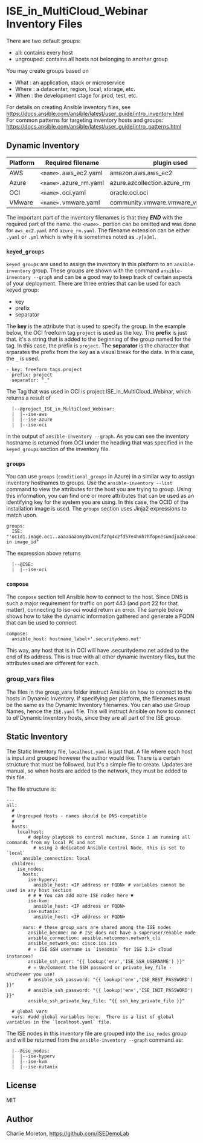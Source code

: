 # ISE_in_MultiCloud_Webinar Inventory Files

There are two default groups:
- all: contains every host
 - ungrouped: contains all hosts not belonging to another group


You may create groups based on
- What : an application, stack or microservice
- Where : a datacenter, region, local, storage, etc.
- When : the development stage for prod, test, etc.

For details on creating Ansible inventory files, see  
https://docs.ansible.com/ansible/latest/user_guide/intro_inventory.html  
For common patterns for targeting inventory hosts and groups:  
https://docs.ansible.com/ansible/latest/user_guide/intro_patterns.html

## Dynamic Inventory

|Platform|Required filename|plugin used|
|---|---|---|
|AWS|`<name>.`aws_ec2.yaml|amazon.aws.aws_ec2|
|Azure|`<name>.`azure_rm.yaml|azure.azcollection.azure_rm|
|OCI|`<name>.`oci.yaml|oracle.oci.oci|
|VMware|`<name>.`vmware.yaml|community.vmware.vmware_vm_inventory|

The important part of the inventory filenames is that they _**END**_ with the required part of the name.  the `<name>.` portion can be omitted and was done for `aws_ec2.yaml` and `azure_rm.yaml`. The filename extension can be either `.yaml` or `.yml` which is why it is sometimes noted as `.y[a]ml`.

### `keyed_groups`
`keyed_groups` are used to assign the inventory in this platform to an `ansible-inventory` group.  These groups are shown with the command `ansible-inventory --graph` and can be a good way to keep track of certain aspects of your deployment.  There are three entries that can be used for each keyed group:
- key
- prefix
- separator

The **key** is the attribute that is used to specify the group.  In the example below, the OCI freeform tag `project` is used as the key.
The **prefix** is just that.  it's a string that is added to the beginning of the group named for the tag.  In this case, the prefix is `project`.
The **separator** is the character that srparates the prefix from the key as a visual break for the data.  In this case, the `_` is used.
```
- key: freeform_tags.project
  prefix: project
  separator: "_"
```

The Tag that was used in OCI is project:ISE_in_MultiCloud_Webinar, which returns a result of
```
  |--@project_ISE_in_MultiCloud_Webinar:
  |  |--ise-aws
  |  |--ise-azure
  |  |--ise-oci
```
in the output of `ansible-inventory --graph`.  As you can see the inventory hostname is returned from OCI under the heading that was specified in the `keyed_groups` section of the inventory file.

### `groups`
You can use `groups` (`conditional_groups` in Azure) in a similar way to assign inventory hostnames to groups.  Use the `ansible-inventory --list` command to view the attributes for the host you are trying to group.  Using this information, you can find one or more attributes that can be used as an identifying key for the system you are using.  In this case, the OCID of the installation image is used.  The `groups` section uses Jinja2 expressions to match upon.  
```
groups:
  ISE: "'ocid1.image.oc1..aaaaaaaamy3bvcmif27q4x2fd57e4hmh7hfopnesumdjxakonoo7a4uy' in image_id"
```
The expression above returns
```
  |--@ISE:
  |  |--ise-oci
```

### `compose`
The `compose` section tell Ansible how to connect to the host.  Since DNS is such a major requirement for traffic on port 443 (and port 22 for that matter), connecting to ise-oci would return an error.  The sample below shows how to take the dynamic information gathered and generate a FQDN that can be used to connect.
```
compose:
  ansible_host: hostname_label+'.securitydemo.net'
```
This way, any host that is in OCI will have .securitydemo.net added to the end of its address.  This is true with all other dynamic inventory files, but the attributes used are different for each.

### group_vars files
The files in the group_vars folder instruct Ansible on how to connect to the hosts in Dynamic Inventory.  If specifying per platform, the filenames must be the same as the Dynamic Inventory filenames.  You can also use Group Names, hence the `ISE.yaml` file.  This will instruct Ansible on how to connect to _all_ Dynamic Inventory hosts, since they are all part of the ISE group.

## Static Inventory
The Static Inventory file, `localhost.yaml` is just that.  A file where each host is input and grouped however the author would like.  There is a certain structure that must be followed, but it's a simple file to create.  Updates are manual, so when hosts are added to the network, they must be added to this file.

The file structure is:
```
---
all:
  #
  # Ungrouped Hosts - names should be DNS-compatible
  #
  hosts:
    localhost:
	    # deploy playbook to control machine, Since I am running all commands from my local PC and not
		  # using a dedicated Ansible Control Node, this is set to `local`
      ansible_connection: local 
  children:
    ise_nodes:
      hosts:
        ise-hyperv: 
          ansible_host: <IP address or FQDN> # variables cannot be used in any host section
        # # ▼ You can add more ISE nodes here ▼
        ise-kvm:
          ansible_host: <IP address or FQDN>
        ise-nutanix:
          ansible_host: <IP address or FQDN>
		  
      vars: # these group_vars are shared among the ISE nodes
        ansible_become: no # ISE does not have a superuser/enable mode
        ansible_connection: ansible.netcommon.network_cli
        ansible_network_os: cisco.ios.ios
        # ⭐ ISE SSH username is `iseadmin` for ISE 3.2+ cloud instances!
        ansible_ssh_user: "{{ lookup('env','ISE_SSH_USERNAME') }}"
        # ⭐ Un/Comment the SSH password or private_key_file - whichever you use!
        # ansible_ssh_password: "{{ lookup('env','ISE_REST_PASSWORD') }}"
        # ansible_ssh_password: "{{ lookup('env','ISE_INIT_PASSWORD') }}"
        ansible_ssh_private_key_file: "{{ ssh_key_private_file }}"

  # global vars
  vars: #add global variables here.  There is a list of global variables in the `localhost.yaml` file.
```

The ISE nodes in this inventory file are grouped into the `ise_nodes` group and will be returned from the `ansible-inventory --graph` command as:
```
  |--@ise_nodes:
  |  |--ise-hyperv
  |  |--ise-kvm
  |  |--ise-nutanix
```

## License

MIT

## Author

Charlie Moreton, <https://github.com/ISEDemoLab>